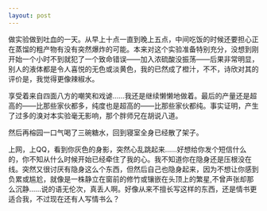 ```yaml
---
layout: post
---
```

做实验做到吐血的一天。从早上十点一直到晚上五点，中间吃饭的时候还要担心正在蒸馏的粗产物有没有突然爆炸的可能。本来对这个实验准备特别充分，没想到刚开始一个小时不到就犯了一个致命错误——加入浓硫酸没振荡——后果非常明显，别人的液体都是令人喜悦的无色或淡黄色，我的已然成了橙汁，不不，诗欣对其的评价是，我觉得更像辣椒水。
  
享受着来自四面八方的嘲笑和戏谑……我还是继续懒懒地做着。最后的产量还是超高的——比那些家伙都多，纯度也是超高的——比那些家伙都纯。事实证明，产生了过多的溴对本实验毫无影响，那个胖师兄在胡说八道。

然后再榕园一口气喝了三碗糖水，回到寝室全身已经散了架子。 

上网，上QQ，看到你灰色的身影，突然心乱跳起来……好想给你发个短信什么的，你不知从什么时候开始已经牵住了我的心。我不知道你在隐身还是压根没在线。突然又很讨厌有隐身这么个东西，但然后自己也隐身起来，因为不想让你感到负累或尴尬，就像是一株静立在窗前的修竹或镶嵌在头顶上的繁星,不曾声张却那么沉静……说的语无伦次，真丢人啊。好像从来不擅长写这样的东西，还是情书更适合我，不过现在还有人写情书么？